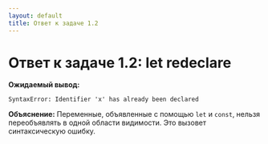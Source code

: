 ```yaml
---
layout: default
title: Ответ к задаче 1.2
---
```

# Ответ к задаче 1.2: let redeclare

**Ожидаемый вывод:**

```
SyntaxError: Identifier 'x' has already been declared
```

**Объяснение:**
Переменные, объявленные с помощью `let` и `const`, нельзя переобъявлять в одной области видимости. Это вызовет синтаксическую ошибку. 